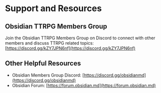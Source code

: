 # Support and Resources

## Obsidian TTRPG Members Group
Join the Obsidian TTRPG Members Group on Discord to connect with other members and discuss TTRPG related topics: [https://discord.gg/kZY7JPN6nf](https://discord.gg/kZY7JPN6nf)

## Other Helpful Resources
- Obsidian Members Group Discord: [https://discord.gg/obsidianmd](https://discord.gg/obsidianmd)
- Obsidian Forum: [https://forum.obsidian.md](https://forum.obsidian.md)
